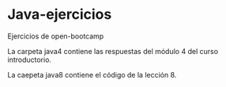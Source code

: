 # Java-ejercicios
Ejercicios de open-bootcamp

La carpeta java4 contiene las respuestas del módulo 4 del curso introductorio.

La caepeta java8 contiene el código de la lección 8.


